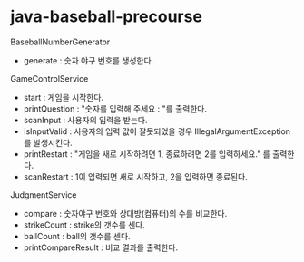 # java-baseball-precourse

BaseballNumberGenerator
- generate : 숫자 야구 번호를 생성한다.

GameControlService
- start : 게임을 시작한다.
- printQuestion : "숫자를 입력해 주세요 : "를 출력한다.
- scanInput : 사용자의 입력을 받는다.
- isInputValid : 사용자의 입력 값이 잘못되었을 경우 IllegalArgumentException를 발생시킨다.
- printRestart : "게임을 새로 시작하려면 1, 종료하려면 2를 입력하세요." 를 출력한다.
- scanRestart : 1이 입력되면 새로 시작하고, 2을 입력하면 종료된다.

JudgmentService
- compare : 숫자야구 번호와 상대방(컴퓨터)의 수를 비교한다.
- strikeCount : strike의 갯수를 센다.
- ballCount : ball의 갯수를 센다.
- printCompareResult : 비교 결과를 출력한다.

